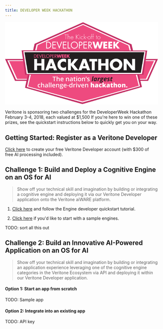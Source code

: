 ```yaml
---
title: DEVELOPER WEEK HACKATHON
---
```


<img src="developer-week-hackathon-banner.png" />

Veritone is sponsoring two challenges for the DeveloperWeek Hackathon 
February 3-4, 2018, each valued at $1,500
If you're here to win one of these prizes, see the quickstart
instructions below to quickly get you on your way.

## Getting Started: Register as a Veritone Developer

[Click here](https://www.veritone.com/onboarding/#/signUp?type=developer) 
to create your free Veritone Developer account (with $300 of free AI 
processing included).

## Challenge 1: Build and Deploy a Cognitive Engine on an OS for AI

> Show off your technical skill and imagination by building or integrating 
> a cognitive engine and deploying it via our Veritone Developer application 
> onto the Veritone aiWARE platform.

1. [Click here](/engines/quick-start/step-1-create-an-engine/) and follow the 
Engine developer quickstart tutorial.

2. [Click here](/engines/sample-engines/) if you'd like to start with a sample
engines.

TODO: sort all this out

## Challenge 2: Build an Innovative AI-Powered Application on an OS for AI

> Show off your technical skill and imagination by building or integrating 
> an application experience leveraging one of the cognitive engine categories 
> in the Veritone Ecosystem via API and deploying it within our Veritone 
> Developer application.

#### Option 1: Start an app from scratch

TODO: Sample app

#### Option 2: Integrate into an existing app

TODO: API key